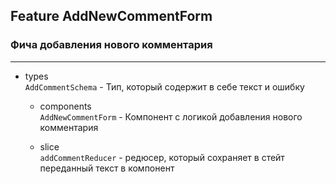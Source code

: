 ## Feature AddNewCommentForm

### Фича добавления нового комментария

---

- types  
  `AddCommentSchema` - Тип, который содержит в себе текст и ошибку

  - components  
    `AddNewCommentForm` - Компонент с логикой добавления нового комментария

  - slice  
    `addCommentReducer` - редюсер, который сохраняет в стейт переданный текст в компонент
